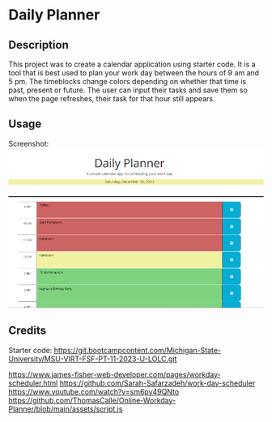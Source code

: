 # Daily Planner

## Description

This project was to create a calendar application using starter code. It is a tool that is best used to plan your work day between the hours of 9 am and 5 pm. The timeblocks change colors depending on whether that time is past, present or future. The user can input their tasks and save them so when the page refreshes, their task for that hour still appears. 

## Usage

Screenshot:
![Alt text](Develop/images/screenshot-daily-planner.png)

<!-- link -->


## Credits


Starter code:
https://git.bootcampcontent.com/Michigan-State-University/MSU-VIRT-FSF-PT-11-2023-U-LOLC.git

<!-- examples -->
https://www.james-fisher-web-developer.com/pages/workday-scheduler.html
https://github.com/Sarah-Safarzadeh/work-day-scheduler
https://www.youtube.com/watch?v=sm6py49QNto
https://github.com/ThomasCalle/Online-Workday-Planner/blob/main/assets/script.js
